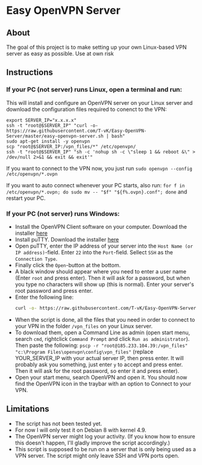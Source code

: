# Easy OpenVPN Server

## About
The goal of this project is to make setting up your own Linux-based VPN server as easy as possible.
Use at own risk

## Instructions

### If your PC (not server) runs Linux, open a terminal and run:
This will install and configure an OpenVPN server on your Linux server and download the configuration files required to conenct to the VPN:
```
export SERVER_IP="x.x.x.x"
ssh -t "root@$SERVER_IP" "curl -o- https://raw.githubusercontent.com/T-vK/Easy-OpenVPN-Server/master/easy-openvpn-server.sh | bash"
sudo apt-get install -y openvpn
scp "root@$SERVER_IP:/vpn_files/*" /etc/openvpn/
ssh -t "root@$SERVER_IP" "sh -c 'nohup sh -c \"sleep 1 && reboot &\" > /dev/null 2>&1 && exit && exit'"
```

If you want to connect to the VPN now, you just run `sudo openvpn --config /etc/openvpn/*.ovpn`

If you want to auto connect whenever your PC starts, also run: `for f in /etc/openvpn/*.ovpn; do sudo mv -- "$f" "${f%.ovpn}.conf"; done` and restart your PC.

### If your PC (not server) runs Windows:
- Install the OpenVPN Client software on your computer. Download the installer [here](https://openvpn.net/community-downloads/)
- Install puTTY. Download the installer [here](https://www.chiark.greenend.org.uk/~sgtatham/putty/latest.html)
- Open puTTY, enter the IP address of your server into the `Host Name (or IP address)`-field. Enter `22` into the `Port`-field. Sellect `SSH` as the `Connection Type`.
- Finally click the `Open`-button at the bottom.
- A black window should appear where you need to enter a user name (Enter `root` and press enter). Then it will ask for a password, but when you type no characters will show up (this is normal). Enter your server's root password and press enter.
- Enter the following line:
    ``` bash
    curl -o- https://raw.githubusercontent.com/T-vK/Easy-OpenVPN-Server/master/easy-openvpn-server.sh | bash
    ```
- When the script is done, all the files that you need in order to connect to your VPN in the folder `/vpn_files` on your Linux server.
- To download them, open a Command Line as admin (open start menu, search `cmd`, rightclick `Command Prompt` and click `Run as administrator`). Then paste the following: `pscp -r "root@185.233.104.39:/vpn_files" "c:\Program Files\openvpn\config\vpn_files"` (replace YOUR_SERVER_IP with your actual server IP, then press enter. It will probably ask you something, just enter `y` to accept and press enter. Then it will ask for the root password, so enter it and press enter).
- Open your start menu, search OpenVPN and open it. You should now find the OpenVPN icon in the traybar with an option to Connect to your VPN.


## Limitations

- The script has not been tested yet.
- For now I will only test it on Debian 8 with kernel 4.9.
- The OpenVPN server might log your activity. (If you know how to ensure this doesn't happen, I'll gladly improve the script accordingly.)
- This script is supposed to be run on a server that is only being used as a VPN server. The script might only leave SSH and VPN ports open.
